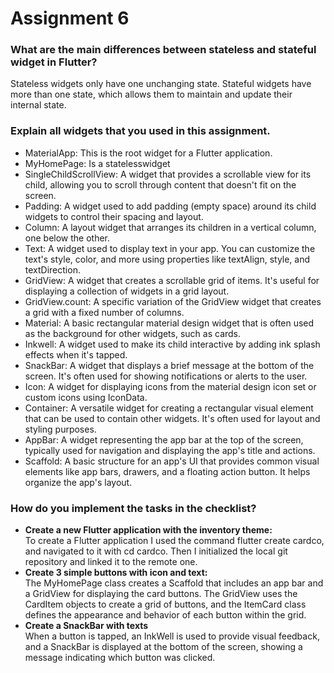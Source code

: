 # Assignment 6

### What are the main differences between stateless and stateful widget in Flutter?
Stateless widgets only have one unchanging state. Stateful widgets have more than one state, which allows them to maintain and update their internal state.

### Explain all widgets that you used in this assignment.
* MaterialApp: This is the root widget for a Flutter application.
* MyHomePage: Is a statelesswidget
* SingleChildScrollView: A widget that provides a scrollable view for its child, allowing you to scroll through content that doesn't fit on the screen.
* Padding: A widget used to add padding (empty space) around its child widgets to control their spacing and layout.
* Column: A layout widget that arranges its children in a vertical column, one below the other.
* Text: A widget used to display text in your app. You can customize the text's style, color, and more using properties like textAlign, style, and textDirection.
* GridView: A widget that creates a scrollable grid of items. It's useful for displaying a collection of widgets in a grid layout.
* GridView.count: A specific variation of the GridView widget that creates a grid with a fixed number of columns.
* Material: A basic rectangular material design widget that is often used as the background for other widgets, such as cards.
* Inkwell: A widget used to make its child interactive by adding ink splash effects when it's tapped.
* SnackBar: A widget that displays a brief message at the bottom of the screen. It's often used for showing notifications or alerts to the user.
* Icon: A widget for displaying icons from the material design icon set or custom icons using IconData.
* Container: A versatile widget for creating a rectangular visual element that can be used to contain other widgets. It's often used for layout and styling purposes.
* AppBar: A widget representing the app bar at the top of the screen, typically used for navigation and displaying the app's title and actions.
* Scaffold: A basic structure for an app's UI that provides common visual elements like app bars, drawers, and a floating action button. It helps organize the app's layout.

### How do you implement the tasks in the checklist?

* __Create a new Flutter application with the inventory theme:__<br>
To create a Flutter application I used the command flutter create cardco, and navigated to it with cd cardco. Then I initialized the local git repository and linked it to the remote one.
* __Create 3 simple buttons with icon and text:__<br>
The MyHomePage class creates a Scaffold that includes an app bar and a GridView for displaying the card buttons. The GridView uses the CardItem objects to create a grid of buttons, and the ItemCard class defines the appearance and behavior of each button within the grid.
* __Create a SnackBar with texts__<br>
  When a button is tapped, an InkWell is used to provide visual feedback, and a SnackBar is displayed at the bottom of the screen, showing a message indicating which button was clicked.
